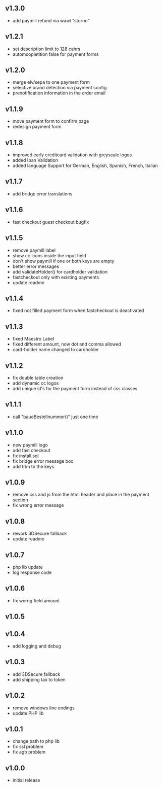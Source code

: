 ## v1.3.0
 * add paymill refund via wawi "storno"

## v1.2.1
 * set description limit to 128 cahrs
 * automcopletition false for payment forms

## v1.2.0
 * merge elv/sepa to one payment form
 * selective brand detection via payment config
 * prenotification information in the order email

## v1.1.9
 * move payment form to confirm page
 * redesign payment form

## v1.1.8
 * improved early creditcard validation with greyscale logos
 * added Iban Validation
 * added language Support for German, English, Spanish, French, Italian

## v1.1.7
 * add bridge error translations

## v1.1.6
 * fast checkout guest checkout bugfix

## v1.1.5
 * remove paymill label
 * show cc icons inside the input field
 * don't show paymill if one or both keys are empty
 * better error messages
 * add validateHolder() for cardholder validation
 * fastcheckout only with existing payments
 * update readme

## v1.1.4
 * fixed not filled payment form when fastcheckout is deactivated

## v1.1.3
 * fixed Maestro Label
 * fixed different amount, now dot and comma allowed
 * card-holder name changed to cardholder

## v1.1.2
 * fix double table creation
 * add dynamic cc logos
 * add unique id's for the payment form instead of css classes

## v1.1.1
 * call "baueBestellnummer()" just one time

## v1.1.0
 * new paymill logo
 * add fast checkout
 * fix install.sql
 * fix bridge error message box
 * add trim to the keys

## v1.0.9
 * remove css and js from the html header and place in the payment section
 * fix wrong error message

## v1.0.8
 * rework 3DSecure fallback
 * update readme

## v1.0.7
 * php lib update
 * log response code

## v1.0.6
 * fix worng field amount

## v1.0.5

## v1.0.4
 * add logging and debug

## v1.0.3
 *  add 3DSecure fallback
 *  add shipping tax to token

## v1.0.2
 * remove windows line endings
 * update PHP lib

## v1.0.1
 * change path to php lib
 * fix ssl problem
 * fix agb problem

## v1.0.0
 * initial release
